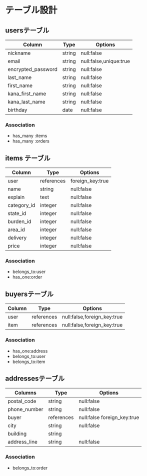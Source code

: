 # テーブル設計
## usersテーブル

|Column|Type|Options|
|------|---|---|
|nickname|string|null:false|
|email|string|null:false,unique:true|
|encrypted_password|string|null:false|
|last_name|string|null:false|
|first_name|string|null:false|
|kana_first_name|string|null:false|
|kana_last_name|string|null:false|
|birthday|date|null:false|

### Association

- has_many :items
- has_many :orders

## items テーブル
|Column|Type|Options|
|------|---|---|
|user|references|foreign_key:true|
|name|string|null:false|
|explain|text|null:false|
|category_id|integer|null:false|
|state_id|integer|null:false|
|burden_id|integer|null:false|
|area_id|integer|null:false|
|delivery|integer|null:false|
|price|integer|null:false|

### Association
- belongs_to:user
- has_one:order

## buyersテーブル
|Column|Type|Options|
|----|-----|---|
|user|references|null:false,foreign_key:true|
|item|references|null:false,foreign_key:true|

### Association
- has_one:address
- belongs_to:user
- belongs_to:item

## addressesテーブル
|Columns|Type|Options|
|---|--|--|
|postal_code|string|null:false|
|phone_number|string|null:false|
|buyer|references|null:false foreign_key:true|
|city|string|null:false|
|building|string||
|address_line|string|null:false|

### Association
- belongs_to:order